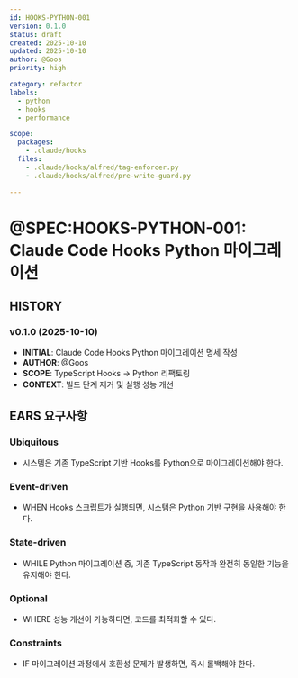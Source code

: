 ```yaml
---
id: HOOKS-PYTHON-001
version: 0.1.0
status: draft
created: 2025-10-10
updated: 2025-10-10
author: @Goos
priority: high

category: refactor
labels:
  - python
  - hooks
  - performance

scope:
  packages:
    - .claude/hooks
  files:
    - .claude/hooks/alfred/tag-enforcer.py
    - .claude/hooks/alfred/pre-write-guard.py

---
```


# @SPEC:HOOKS-PYTHON-001: Claude Code Hooks Python 마이그레이션

## HISTORY

### v0.1.0 (2025-10-10)
- **INITIAL**: Claude Code Hooks Python 마이그레이션 명세 작성
- **AUTHOR**: @Goos
- **SCOPE**: TypeScript Hooks → Python 리팩토링
- **CONTEXT**: 빌드 단계 제거 및 실행 성능 개선

## EARS 요구사항

### Ubiquitous
- 시스템은 기존 TypeScript 기반 Hooks를 Python으로 마이그레이션해야 한다.

### Event-driven
- WHEN Hooks 스크립트가 실행되면, 시스템은 Python 기반 구현을 사용해야 한다.

### State-driven
- WHILE Python 마이그레이션 중, 기존 TypeScript 동작과 완전히 동일한 기능을 유지해야 한다.

### Optional
- WHERE 성능 개선이 가능하다면, 코드를 최적화할 수 있다.

### Constraints
- IF 마이그레이션 과정에서 호환성 문제가 발생하면, 즉시 롤백해야 한다.
